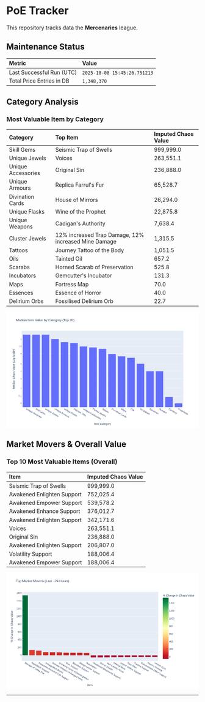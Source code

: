 # PoE Tracker

This repository tracks data the **Mercenaries** league.

## Maintenance Status

<!-- START_MAINTENANCE -->
| Metric | Value |
|:---|:---|
| Last Successful Run (UTC) | `2025-10-08 15:45:26.751213` |
| Total Price Entries in DB | `1,348,370` |

<!-- END_MAINTENANCE -->

## Category Analysis

<!-- START_CATEGORY_ANALYSIS -->
### Most Valuable Item by Category
| Category | Top Item | Imputed Chaos Value |
| :--- | :--- | :--- |
| Skill Gems | Seismic Trap of Swells | 999,999.0 |
| Unique Jewels | Voices | 263,551.1 |
| Unique Accessories | Original Sin | 236,888.0 |
| Unique Armours | Replica Farrul's Fur | 65,528.7 |
| Divination Cards | House of Mirrors | 26,294.0 |
| Unique Flasks | Wine of the Prophet | 22,875.8 |
| Unique Weapons | Cadigan's Authority | 7,638.4 |
| Cluster Jewels | 12% increased Trap Damage, 12% increased Mine Damage | 1,315.5 |
| Tattoos | Journey Tattoo of the Body | 1,051.5 |
| Oils | Tainted Oil | 657.2 |
| Scarabs | Horned Scarab of Preservation | 525.8 |
| Incubators | Gemcutter's Incubator | 131.3 |
| Maps | Fortress Map | 70.0 |
| Essences | Essence of Horror | 40.0 |
| Delirium Orbs | Fossilised Delirium Orb | 22.7 |


![Category Analysis Chart](charts/category_analysis.png)
<!-- END_CATEGORY_ANALYSIS -->

## Market Movers & Overall Value

<!-- START_ANALYSIS -->
### Top 10 Most Valuable Items (Overall)
| Item | Imputed Chaos Value |
| :--- | :--- |
| Seismic Trap of Swells | 999,999.0 |
| Awakened Enlighten Support | 752,025.4 |
| Awakened Empower Support | 539,578.2 |
| Awakened Enhance Support | 376,012.7 |
| Awakened Enlighten Support | 342,171.6 |
| Voices | 263,551.1 |
| Original Sin | 236,888.0 |
| Awakened Enlighten Support | 206,807.0 |
| Volatility Support | 188,006.4 |
| Awakened Empower Support | 188,006.4 |


![Market Movers Chart](charts/market_movers.png)
<!-- END_ANALYSIS -->

---
